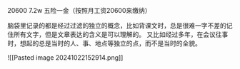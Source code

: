 20600
7.2w
五险一金（按照月工资20600来缴纳）

脑袋里记录的都是经过过滤的独立的概念，比如背课文时，总是很难一字不差的记住所有文字，但是文章表达的含义是可以理解的。
又比如经过多年，在会议往事时，想起的总是当时的人、事、地点等独立的点，而不是当时的全貌。

![[Pasted image 20241022152914.png]]
